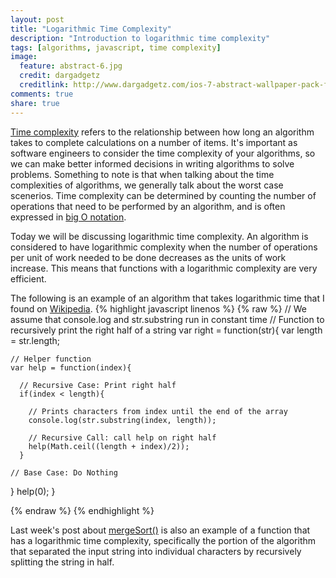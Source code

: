 ```yaml
---
layout: post
title: "Logarithmic Time Complexity"
description: "Introduction to logarithmic time complexity"
tags: [algorithms, javascript, time complexity]
image:
  feature: abstract-6.jpg
  credit: dargadgetz
  creditlink: http://www.dargadgetz.com/ios-7-abstract-wallpaper-pack-for-iphone-5-and-ipod-touch-retina/
comments: true
share: true
---
```


[Time complexity](http://dictionary.reference.com/browse/time+complexity) refers to the relationship between how long an algorithm takes to complete calculations on a number of items. It's important as software engineers to consider the time complexity of your algorithms, so we can make better informed decisions in writing algorithms to solve problems. Something to note is that when talking about the time complexities of algorithms, we generally talk about the worst case scenerios. Time complexity can be determined by counting the number of operations that need to be performed by an algorithm, and is often expressed in [big O notation](http://stackoverflow.com/questions/487258/plain-english-explanation-of-big-o/487278#487278).

Today we will be discussing logarithmic time complexity. An algorithm is considered to have logarithmic complexity when the number of operations per unit of work needed to be done decreases as the units of work increase. This means that functions with a logarithmic complexity are very efficient.

The following is an example of an algorithm that takes logarithmic time that I found on [Wikipedia](http://en.wikipedia.org/wiki/Time_complexity#Logarithmic_time).
{% highlight javascript linenos %}
{% raw %}
// We assume that console.log and str.substring run in constant time
// Function to recursively print the right half of a string
var right = function(str){
  var length = str.length;

    // Helper function
    var help = function(index){

      // Recursive Case: Print right half
      if(index < length){

        // Prints characters from index until the end of the array
        console.log(str.substring(index, length));

        // Recursive Call: call help on right half
        help(Math.ceil((length + index)/2));
      }

    // Base Case: Do Nothing
  }
  help(0);
}

{% endraw %}
{% endhighlight %}

Last week's post about [mergeSort()](http://mayho.github.io/merge_sort/) is also an example of a function that has a logarithmic time complexity, specifically the portion of the algorithm that separated the input string into individual characters by recursively splitting the string in half.